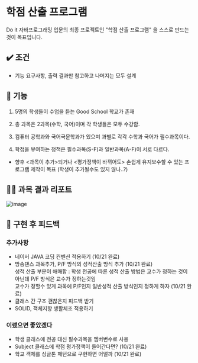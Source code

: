 # 학점 산출 프로그램

Do it 자바프로그래밍 입문의 최종 프로젝트인 "학점 산출 프로그램" 을 스스로 만드는 것이 목표입니다.



## ✔️ 조건
- 기능 요구사항, 출력 결과만 참고하고 나머지는 모두 설계

## 🚀 기능
1. 5명의 학생들이 수업을 듣는 Good School 학교가 존재

2. 총 과목은 2과목(수학, 국어)이며 각 학생들은 모두 수강함.

3. 컴퓨터 공학과와 국어국문학과가 있으며 과별로 각각 수학과 국어가 필수과목이다.

4. 학점을 부여하는 정책은 필수과목(S-F)과 일반과목(A-F)이 서로 다르다.

* 향후 <과목이 추가>되거나 <평가정책이 바뀌어도> 손쉽게 유지보수할 수 있는 프로그램 제작이 목표 (학생이 추가될수도 있지 않나..?)

 
## ✍🏻 과목 결과 리포트
![image](https://user-images.githubusercontent.com/65710954/196610522-b23d61ab-0912-401b-a852-507576e03fd6.png)


## 📝 구현 후 피드백
### 추가사항
- 네이버 JAVA 코딩 컨벤션 적용하기 (10/21 완료)
- 방송댄스 과목추가, P/F 방식의 성적산출 방식 추가 (10/21 완료) <br/>
 성적 산출 부분이 애매함 : 학생 전공에 따른 성적 산출 방법은 교수가 정하는 것이 아닌데 P/F 방식은 교수가 정하는것임 <br/>
 교수가 정할수 있게 과목에 P/F인지 일반성적 산출 방식인지 정하게 하자 (10/21 완료)
- 클래스 간 구조 괜찮은지 피드백 받기
- SOLID, 객체지향 생활체조 적용하기

### 이랬으면 좋았겠다
- 학생 클래스에 전공 대신 필수과목을 멤버변수로 사용
- Subject 클래스에 학점 평가정책이 들어간다면? (10/21 완료)
- 학교 객체를 싱글톤 패턴으로 구현하면 어떨까 (10/21 완료)

